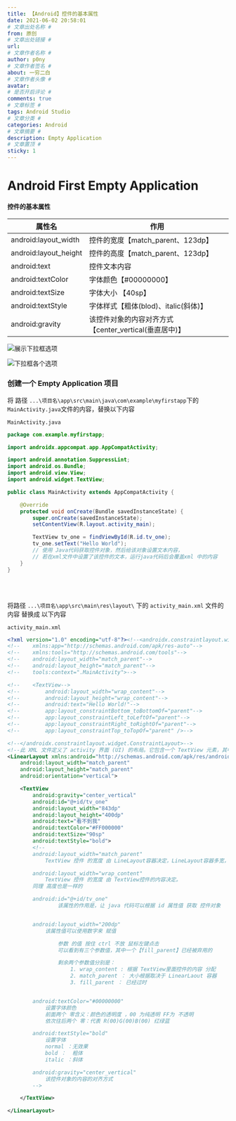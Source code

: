 ```yaml
---
title: 【Android】控件的基本属性
date: 2021-06-02 20:58:01
# 文章出处名称 #
from: 原创
# 文章出处链接 #
url:
# 文章作者名称 #
author: p0ny
# 文章作者签名 #
about: 一穷二白
# 文章作者头像 #
avatar: 
# 是否开启评论 #
comments: true
# 文章标签 #
tags: Android Studio
# 文章分类 #
categories: Android
# 文章摘要 #
description: Empty Application
# 文章置顶 #
sticky: 1
---
```


# Android First Empty Application
#### 控件的基本属性
|属性名|作用|
|--|--|
|android:layout_width|控件的宽度【match_parent、123dp】|
|android:layout_height|控件的高度【match_parent、123dp】|
|android:text|控件文本内容|
|android:textColor|字体颜色【#00000000】|
|android:textSize|字体大小 【40sp】|
|android:textStyle|字体样式【粗体(blod)、italic(斜体)】|
|android:gravity|该控件对象的内容对齐方式【center_vertical(垂直居中)】|

![展示下拉框选项](https://gitee.com/coder_p0ny/md-nice-markdown_pic/raw/master/2021-6-2/1622616032232-image.png)


![下拉框各个选项](https://gitee.com/coder_p0ny/md-nice-markdown_pic/raw/master/2021-6-2/1622616086067-image.png)





### 创建一个 Empty Application 项目

将 路径 `...\项目名\app\src\main\java\com\example\myfirstapp`下的 `MainActivity.java`文件的内容，替换以下内容

`MainActivity.java`

```java
package com.example.myfirstapp;

import androidx.appcompat.app.AppCompatActivity;

import android.annotation.SuppressLint;
import android.os.Bundle;
import android.view.View;
import android.widget.TextView;

public class MainActivity extends AppCompatActivity {

    @Override
    protected void onCreate(Bundle savedInstanceState) {
        super.onCreate(savedInstanceState);
        setContentView(R.layout.activity_main);

        TextView tv_one = findViewById(R.id.tv_one);
        tv_one.setText("Hello World");
        // 使用 Java代码获取控件对象，然后给该对象设置文本内容，
        // 若在xml文件中设置了该控件的文本，运行java代码后会覆盖xml 中的内容
    }
}
```

<br>
<br>



将路径 `...\项目名\app\src\main\res\layout\` 下的 `activity_main.xml` 文件的内容  替换成  以下内容

`activity_main.xml`
```xml
<?xml version="1.0" encoding="utf-8"?><!--<androidx.constraintlayout.widget.ConstraintLayout xmlns:android="http://schemas.android.com/apk/res/android"-->
<!--    xmlns:app="http://schemas.android.com/apk/res-auto"-->
<!--    xmlns:tools="http://schemas.android.com/tools"-->
<!--    android:layout_width="match_parent"-->
<!--    android:layout_height="match_parent"-->
<!--    tools:context=".MainActivity">-->

<!--    <TextView-->
<!--        android:layout_width="wrap_content"-->
<!--        android:layout_height="wrap_content"-->
<!--        android:text="Hello World!"-->
<!--        app:layout_constraintBottom_toBottomOf="parent"-->
<!--        app:layout_constraintLeft_toLeftOf="parent"-->
<!--        app:layout_constraintRight_toRightOf="parent"-->
<!--        app:layout_constraintTop_toTopOf="parent" />-->

<!--</androidx.constraintlayout.widget.ConstraintLayout>-->
<!--此 XML 文件定义了 activity 界面 (UI) 的布局。它包含一个 TextView 元素，其中具有“Hello, World!”文本-->
<LinearLayout xmlns:android="http://schemas.android.com/apk/res/android"
    android:layout_width="match_parent"
    android:layout_height="match_parent"
    android:orientation="vertical">

    <TextView
        android:gravity="center_vertical"
        android:id="@+id/tv_one"
        android:layout_width="843dp"
        android:layout_height="400dp"
        android:text="看不到我"
        android:textColor="#FF000000"
        android:textSize="90sp"
        android:textStyle="bold">
        <!--
        android:layout_width="match_parent"
            TextView 控件 的宽度 由 LineLayout容器决定，LineLayout容器多宽，TextView控件就有多宽

        android:layout_width="wrap_content"
            TextView 控件 的宽度 由 TextView控件的内容决定。
        同理 高度也是一样的

        android:id="@+id/tv_one"
                该属性的作用是，让 java 代码可以根据 id 属性值 获取 控件对象


        android:layout_width="200dp"
            该属性值可以使用数字来 赋值

                参数 的值 按住 ctrl 不放 鼠标左键点击
                可以看到有三个参数值，其中一个【fill_parent】已经被弃用的

                剩余两个参数值分别是：
                    1. wrap_content : 根据 TextView里面控件的内容 分配
                    2. match_parent ： 大小根据取决于 LinearLaout 容器
                    3. fill_parent ： 已经过时


        android:textColor="#00000000"
            设置字体颜色
            前面两个 零含义：颜色的透明度 ，00 为纯透明 FF为 不透明
            依次往后两个 零：代表 R(00)G(00)B(00) 红绿蓝

        android:textStyle="bold"
            设置字体
            normal ：无效果
            bold ：  粗体
            italic ：斜体

        android:gravity="center_vertical"
            该控件对象的内容的对齐方式
        -->

    </TextView>

</LinearLayout>
```



